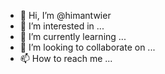 - 👋 Hi, I’m @himantwier
- 👀 I’m interested in ...
- 🌱 I’m currently learning ...
- 💞️ I’m looking to collaborate on ...
- 📫 How to reach me ...

<!---
himantwier/himantwier is a ✨ special ✨ repository because its `README.md` (this file) appears on your GitHub profile.
You can click the Preview link to take a look at your changes.
--->
